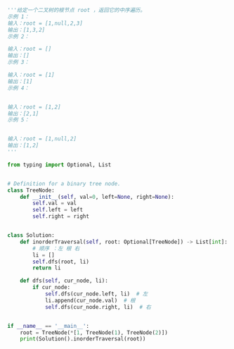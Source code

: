 
<BlogInfo id="950" title="46.二叉树的中序遍历" author="白日梦想猿" pv=0 read_times=0 pre_cost_time=0分45秒 category="leetcode" tag_list="['leetcode']" create_time="2022.03.19 20:59:15" update_time="2022.05.15 17:00:13" />

```python
'''给定一个二叉树的根节点 root ，返回它的中序遍历。
示例 1：
输入：root = [1,null,2,3]
输出：[1,3,2]
示例 2：

输入：root = []
输出：[]
示例 3：

输入：root = [1]
输出：[1]
示例 4：


输入：root = [1,2]
输出：[2,1]
示例 5：


输入：root = [1,null,2]
输出：[1,2]
'''

from typing import Optional, List


# Definition for a binary tree node.
class TreeNode:
    def __init__(self, val=0, left=None, right=None):
        self.val = val
        self.left = left
        self.right = right


class Solution:
    def inorderTraversal(self, root: Optional[TreeNode]) -> List[int]:
        # 顺序 ：左 根 右
        li = []
        self.dfs(root, li)
        return li

    def dfs(self, cur_node, li):
        if cur_node:
            self.dfs(cur_node.left, li)  # 左
            li.append(cur_node.val)  # 根
            self.dfs(cur_node.right, li)  # 右


if __name__ == '__main__':
    root = TreeNode(*[1, TreeNode(1), TreeNode(2)])
    print(Solution().inorderTraversal(root))

```
